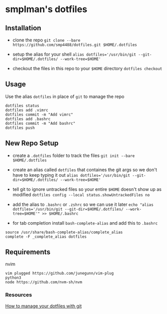 # smplman's dotfiles

## Installation

* clone the repo
`git clone --bare https://github.com/smp4488/dotfiles.git $HOME/.dotfiles`

* setup the alias for your shell
`alias dotfiles='/usr/bin/git --git-dir=$HOME/.dotfiles/ --work-tree=$HOME'`

* checkout the files in this repo to your `$HOME` directory
`dotfiles checkout`

## Usage
Use the alias `dotfiles` in place of `git` to manage the repo
```
dotfiles status
dotfiles add .vimrc
dotfiles commit -m "Add vimrc"
dotfiles add .bashrc
dotfiles commit -m "Add bashrc"
dotfiles push
```

## New Repo Setup

* create a `.dotfiles` folder to track the files
`git init --bare $HOME/.dotfiles`

* create an alias called `dotfiles` that containes the git args so we don't have to keep typing it out
`alias dotfiles='/usr/bin/git --git-dir=$HOME/.dotfiles/ --work-tree=$HOME'`

* tell git to ignore untracked files so your entire `$HOME` doesn't show up as modified
`dotfiles config --local status.showUntrackedFiles no`

* add the alias to `.bashrc` or `.zshrc` so we can use it later
`echo "alias dotfiles='/usr/bin/git --git-dir=$HOME/.dotfiles/ --work-tree=$HOME'" >> $HOME/.bashrc`

* for tab completion install `bash-complete-alias` and add this to `.bashrc`
```
source /usr/share/bash-complete-alias/complete_alias
complete -F _complete_alias dotfiles
```

## Requirements

nvim
```
vim plugged https://github.com/junegunn/vim-plug
python3
node https://github.com/nvm-sh/nvm
```

### Resources
[How to manage your dotfiles with git](https://medium.com/toutsbrasil/how-to-manage-your-dotfiles-with-git-f7aeed8adf8b)
